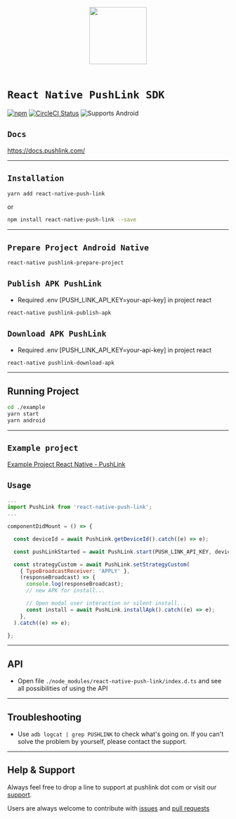 <p align="center">
  <img src="https://pushlink.com/javax.faces.resource/images/site/logo-verde.png.xhtml?ln=pushlink" height='130' />
  </br>
  </br>
</p>

# `React Native PushLink SDK`

[![npm](https://img.shields.io/npm/v/react-native-push-link)](https://www.npmjs.com/package/react-native-push-link) [![CircleCI Status](https://img.shields.io/circleci/build/github/diogo-bruno/react-native-push-link/master.svg)](https://circleci.com/gh/diogo-bruno/workflows/react-native-push-link/tree/master) ![Supports Android](https://img.shields.io/badge/platforms-android-lightgrey.svg)

## `Docs`

<https://docs.pushlink.com/>

---

## `Installation`

```sh
yarn add react-native-push-link
```

or

```sh
npm install react-native-push-link --save
```

---

## `Prepare Project Android Native`

```sh
react-native pushlink-prepare-project
```

## `Publish APK PushLink`

- Required .env [PUSH_LINK_API_KEY=your-api-key] in project react

```sh
react-native pushlink-publish-apk
```

## `Download APK PushLink`

- Required .env [PUSH_LINK_API_KEY=your-api-key] in project react

```sh
react-native pushlink-download-apk
```

---

## Running Project

```sh
cd ./example
yarn start
yarn android
```

---

## `Example project`

[Example Project React Native - PushLink](https://github.com/diogo-bruno/react-native-push-link-example)

## `Usage`

```javascript
...
import PushLink from 'react-native-push-link';
...

componentDidMount = () => {

  const deviceId = await PushLink.getDeviceId().catch((e) => e);

  const pushLinkStarted = await PushLink.start(PUSH_LINK_API_KEY, deviceId).catch((e) => e);

  const strategyCustom = await PushLink.setStrategyCustom(
    { TypeBroadcastReceiver: 'APPLY' },
    (responseBroadcast) => {
      console.log(responseBroadcast);
      // new APK for install...

      // Open modal user interaction or silent install...
      const install = await PushLink.installApk().catch((e) => e);
    },
  ).catch((e) => e);

};
```

---

## API

- Open file `./node_modules/react-native-push-link/index.d.ts` and see all possibilities of using the API

---

## Troubleshooting

- Use `adb logcat | grep PUSHLINK` to check what's going on. If you can't solve the problem by yourself, please contact the support.

---

## Help & Support

Always feel free to drop a line to support at pushlink dot com or visit our [support](https://www.pushlink.com/support.xhtml).

Users are always welcome to contribute with [issues](https://github.com/diogo-bruno/react-native-push-link/issues) and [pull requests](https://github.com/diogo-bruno/react-native-push-link/pulls)
